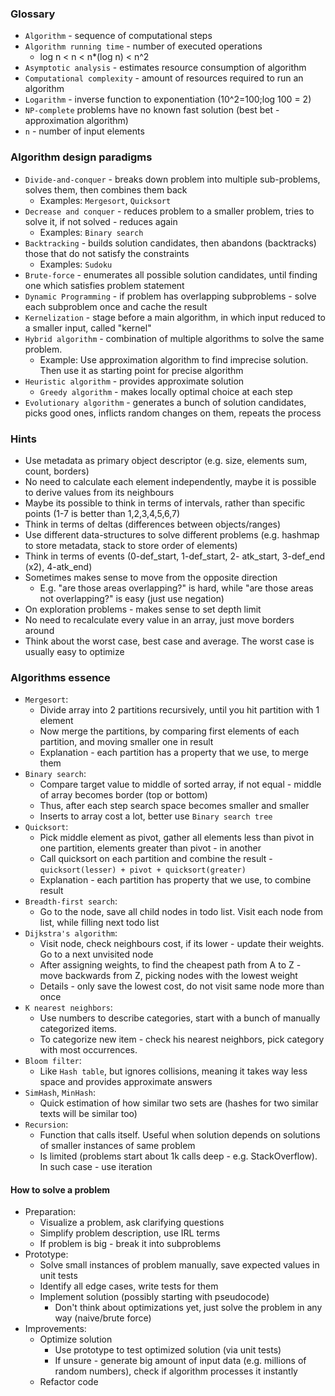 ### Glossary
* `Algorithm` - sequence of computational steps
* `Algorithm running time` - number of executed operations
    * log n < n < n*(log n) < n^2
* `Asymptotic analysis` - estimates resource consumption of algorithm
* `Computational complexity` - amount of resources required to run an algorithm
* `Logarithm` - inverse function to exponentiation (10^2=100;log 100 = 2)
* `NP-complete` problems have no known fast solution (best bet - approximation algorithm)
* `n` - number of input elements

### Algorithm design paradigms
* `Divide-and-conquer` - breaks down problem into multiple sub-problems, solves them, then combines them back
    * Examples: `Mergesort`, `Quicksort`
* `Decrease and conquer` - reduces problem to a smaller problem, tries to solve it, if not solved - reduces again
    * Examples: `Binary search`
* `Backtracking` - builds solution candidates, then abandons (backtracks) those that do not satisfy the constraints
    * Examples: `Sudoku`
* `Brute-force` - enumerates all possible solution candidates, until finding one which satisfies problem statement
* `Dynamic Programming` - if problem has overlapping subproblems - solve each subproblem once and cache the result
* `Kernelization` - stage before a main algorithm, in which input reduced to a smaller input, called "kernel" 
* `Hybrid algorithm` - combination of multiple algorithms to solve the same problem.
    * Example: Use approximation algorithm to find imprecise solution. Then use it as starting point for precise algorithm
* `Heuristic algorithm` - provides approximate solution
    * `Greedy algorithm` - makes locally optimal choice at each step
* `Evolutionary algorithm` - generates a bunch of solution candidates, picks good ones, inflicts random changes on them, repeats the process

### Hints
* Use metadata as primary object descriptor (e.g. size, elements sum, count, borders)
* No need to calculate each element independently, maybe it is possible to derive values from its neighbours
* Maybe its possible to think in terms of intervals, rather than specific points (1-7 is better than 1,2,3,4,5,6,7)
* Think in terms of deltas (differences between objects/ranges)
* Use different data-structures to solve different problems (e.g. hashmap to store metadata, stack to store order of elements)
* Think in terms of events (0-def_start, 1-def_start, 2- atk_start, 3-def_end (x2), 4-atk_end)
* Sometimes makes sense to move from the opposite direction
    * E.g. "are those areas overlapping?" is hard, while "are those areas not overlapping?" is easy (just use negation)
* On exploration problems - makes sense to set depth limit
* No need to recalculate every value in an array, just move borders around
* Think about the worst case, best case and average. The worst case is usually easy to optimize


### Algorithms essence
* `Mergesort`:
    * Divide array into 2 partitions recursively, until you hit partition with 1 element
    * Now merge the partitions, by comparing first elements of each partition, and moving smaller one in result
    * Explanation - each partition has a property that we use, to merge them
* `Binary search`:
    * Compare target value to middle of sorted array, if not equal - middle of array becomes border (top or bottom)
    * Thus, after each step search space becomes smaller and smaller
    * Inserts to array cost a lot, better use `Binary search tree`
* `Quicksort`:
    * Pick middle element as pivot, gather all elements less than pivot in one partition, elements greater than pivot - in another 
    * Call quicksort on each partition and combine the result - `quicksort(lesser) + pivot + quicksort(greater)`
    * Explanation - each partition has property that we use, to combine result
* `Breadth-first search`:
    * Go to the node, save all child nodes in todo list. Visit each node from list, while filling next todo list
* `Dijkstra's algorithm`:
    * Visit node, check neighbours cost, if its lower - update their weights. Go to a next unvisited node
    * After assigning weights, to find the cheapest path from A to Z - move backwards from Z, picking nodes with the lowest weight
    * Details - only save the lowest cost, do not visit same node more than once
* `K nearest neighbors`:
    * Use numbers to describe categories, start with a bunch of manually categorized items.
    * To categorize new item - check his nearest neighbors, pick category with most occurrences.
* `Bloom filter`:
    * Like `Hash table`, but ignores collisions, meaning it takes way less space and provides approximate answers
* `SimHash`, `MinHash`:
    * Quick estimation of how similar two sets are (hashes for two similar texts will be similar too)
* `Recursion`:
    * Function that calls itself. Useful when solution depends on solutions of smaller instances of same problem
    * Is limited (problems start about 1k calls deep - e.g. StackOverflow). In such case - use iteration

#### How to solve a problem
* Preparation:
    * Visualize a problem, ask clarifying questions
    * Simplify problem description, use IRL terms
    * If problem is big - break it into subproblems
* Prototype:
    * Solve small instances of problem manually, save expected values in unit tests
    * Identify all edge cases, write tests for them
    * Implement solution (possibly starting with pseudocode)
        * Don't think about optimizations yet, just solve the problem in any way (naive/brute force)
* Improvements:
    * Optimize solution
        * Use prototype to test optimized solution (via unit tests)
        * If unsure - generate big amount of input data (e.g. millions of random numbers), check if algorithm processes it instantly
    * Refactor code
